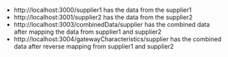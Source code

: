 
* http://localhost:3000/supplier1 has the data from the supplier1
* http://localhost:3001/supplier2 has the data from the supplier2
* http://localhost:3003/combinedData/supplier has the combined data after mapping the data from supplier1 and supplier2
* http://localhost:3004/gatewayCharacteristics/supplier has the combined data after reverse mapping from supplier1 and supplier2